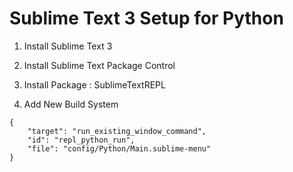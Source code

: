 # Sublime Text 3 Setup for Python

1. Install Sublime Text 3

2. Install Sublime Text Package Control

3. Install Package : SublimeTextREPL

4. Add New Build System
```
{
    "target": "run_existing_window_command", 
    "id": "repl_python_run",
    "file": "config/Python/Main.sublime-menu"
}
```
